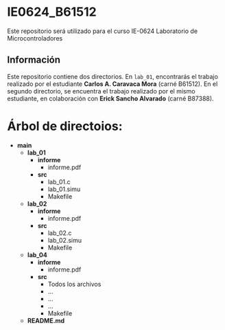 # IE0624_B61512
Este repositorio será utilizado para el curso IE-0624 Laboratorio de Microcontroladores

## Información ##
Este repositorio contiene dos directorios. En `lab_01`, encontrarás el trabajo realizado por el estudiante **Carlos A. Caravaca Mora** (carné B61512). En el segundo directorio, se encuentra el trabajo realizado por el mismo estudiante, en colaboración con **Erick Sancho Alvarado** (carné B87388).

# Árbol de directoios: #

- **main**
    - **lab_01**
        - **informe**
            - informe.pdf
        - **src**
            - lab_01.c
            - lab_01.simu
            - Makefile
    - **lab_02**
        - **informe**
            - informe.pdf
        - **src**
            - lab_02.c
            - lab_02.simu
            - Makefile
    - **lab_04**
        - **informe**
            - informe.pdf
        - **src**
            - Todos los archivos
            - ...
            - ...
            - ...
            - Makefile
    - **README.md**
